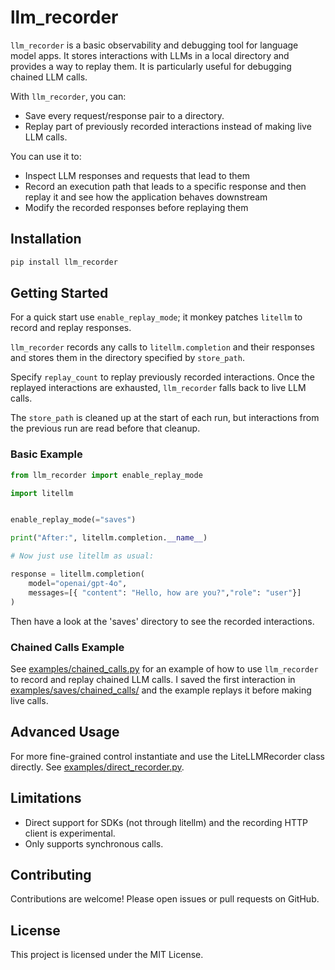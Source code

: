 # llm_recorder

`llm_recorder` is a basic observability and debugging tool for language model apps.
It stores interactions with LLMs in a local directory and provides a way to replay them.
It is particularly useful for debugging chained LLM calls.

With `llm_recorder`, you can:

- Save every request/response pair to a directory.
- Replay part of previously recorded interactions instead of making live LLM calls.

You can use it to:
- Inspect LLM responses and requests that lead to them
- Record an execution path that leads to a specific response and then replay it and see how the application behaves downstream
- Modify the recorded responses before replaying them

## Installation

```bash
pip install llm_recorder
```

## Getting Started

For a quick start use `enable_replay_mode`; it monkey patches `litellm` to record and replay responses.

`llm_recorder` records any calls to `litellm.completion` and their responses and stores them in the directory specified by `store_path`.

Specify `replay_count` to replay previously recorded interactions.
Once the replayed interactions are exhausted, `llm_recorder` falls back to live LLM calls.

The `store_path` is cleaned up at the start of each run, but interactions from the previous run are read before that cleanup.


### Basic Example

```python
from llm_recorder import enable_replay_mode

import litellm


enable_replay_mode(="saves")

print("After:", litellm.completion.__name__)

# Now just use litellm as usual:

response = litellm.completion(
    model="openai/gpt-4o",
    messages=[{ "content": "Hello, how are you?","role": "user"}]
)
```
Then have a look at the 'saves' directory to see the recorded interactions.

### Chained Calls Example
See [examples/chained_calls.py](examples/chained_calls.py) for an example of how to use `llm_recorder` to record and replay chained LLM calls.
I saved the first interaction in [examples/saves/chained_calls/](examples/saves/chained_calls/) and the example
replays it before making live calls.

## Advanced Usage

For more fine-grained control instantiate and use the LiteLLMRecorder class directly.
See [examples/direct_recorder.py](examples/direct_recorder.py).

## Limitations

- Direct support for SDKs (not through litellm) and the recording HTTP client is experimental.
- Only supports synchronous calls.

## Contributing

Contributions are welcome! Please open issues or pull requests on GitHub.

## License

This project is licensed under the MIT License.


